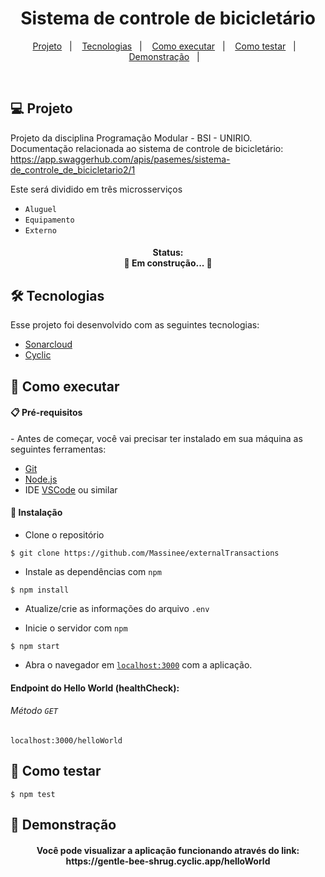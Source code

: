 <h1 align="center">
   Sistema de controle de bicicletário
</h1>

<p align="center">
  <a href="#-projeto">Projeto</a>&nbsp;&nbsp;&nbsp;|&nbsp;&nbsp;&nbsp;
  <a href="#-tecnologias">Tecnologias</a>&nbsp;&nbsp;&nbsp;|&nbsp;&nbsp;&nbsp;
  <a href="#-como-executar">Como executar</a>&nbsp;&nbsp;&nbsp;|&nbsp;&nbsp;&nbsp;
  <a href="#-como-testar">Como testar</a>&nbsp;&nbsp;&nbsp;|&nbsp;&nbsp;&nbsp;
  <a href="#-demonstração">Demonstração</a>&nbsp;&nbsp;&nbsp;|&nbsp;&nbsp;&nbsp;
</p>

<br>

## 💻 Projeto

Projeto da disciplina Programação Modular - BSI - UNIRIO. 
<br>
Documentação relacionada ao sistema de controle de bicicletário:
<a>https://app.swaggerhub.com/apis/pasemes/sistema-de_controle_de_bicicletario2/1</a>

Este será dividido em três microsserviços
- `Aluguel`
- `Equipamento`
- `Externo`


<h4 align="center"> 
	Status: <br>
	🚧  Em construção...  🚧
</h4>

## 🛠️ Tecnologias 

Esse projeto foi desenvolvido com as seguintes tecnologias:

- [Sonarcloud](https://sonarcloud.io/)
- [Cyclic](https://www.cyclic.sh/)


## 🚀 Como executar 

<h4> 📋 Pré-requisitos </h4>
- Antes de começar, você vai precisar ter instalado em sua máquina as seguintes ferramentas:

- [Git](https://git-scm.com)
- [Node.js](https://nodejs.org/en/)
- IDE [VSCode](https://code.visualstudio.com/) ou similar


<h4> 🔧 Instalação </h4>

- Clone o repositório 
```
$ git clone https://github.com/Massinee/externalTransactions
```

- Instale as dependências com `npm`
```
$ npm install
```

- Atualize/crie as informações do arquivo `.env` <br>

- Inicie o servidor com `npm`
```
$ npm start
```

- Abra o navegador em [`localhost:3000`](http://localhost:3000/helloWorld) com a aplicação.
#### Endpoint do Hello World (healthCheck):  
###### Método ``GET``
```
localhost:3000/helloWorld
```  
## 🚀 Como testar 
```
$ npm test
```
## 🚀 Demonstração

<h4 align="center">
  Você pode visualizar a aplicação funcionando através do link: <br>
  <a>https://gentle-bee-shrug.cyclic.app/helloWorld</a>
</h4>
